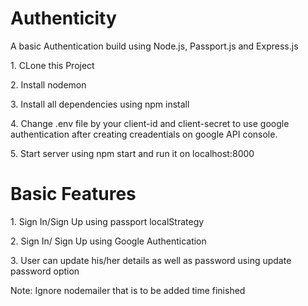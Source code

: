 <h1> Authenticity </h1>

<p> A basic Authentication build using Node.js, Passport.js and Express.js </p>

<p> 1. CLone this Project </p>

<p> 2. Install nodemon </p>

<p> 3. Install all dependencies using npm install </p>

<p> 4. Change .env file by your client-id and client-secret to use google authentication after creating creadentials on google API console. </p>

<p> 5. Start server using npm start  and run it on localhost:8000 </p>

<h1> Basic Features </h1>

<p> 1. Sign In/Sign Up using passport localStrategy </p>

<p> 2. Sign In/ Sign Up using Google Authentication </p>

<p> 3. User can update his/her details as well as password using update password option </p>

Note: Ignore nodemailer that is to be added time finished